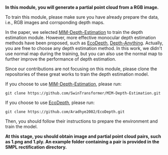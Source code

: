 **In this module, you will generate a partial point cloud from a RGB image.**

To train this module, please make sure you have already prepare the data, i.e., RGB images and corrsponding depth maps.   

In the paper, we selected [MIM-Depth-Estimation](https://github.com/SwinTransformer/MIM-Depth-Estimation) to train the depth estimation module. However, more effective monocular depth estimation methods have been proposed, such as [EcoDepth](https://github.com/aradhye2002/ecodepth), [Depth-Anything](https://github.com/LiheYoung/Depth-Anything). Actually, you are free to choose any depth estimation method. In this work, we didn't use normal map during the training, but you can also use the normal map to further improve the performance of depth estimation.

Since our contributions are not focusing on this module, please clone the repositories of these great works to train the depth estimation model.

If you choose to use [MIM-Depth-Estimation](https://github.com/SwinTransformer/MIM-Depth-Estimation), please run:

`git clone https://github.com/SwinTransformer/MIM-Depth-Estimation.git`

If you choose to use [EcoDepth](https://github.com/aradhye2002/ecodepth), please run:

`git clone https://github.com/Aradhye2002/EcoDepth.git`

Then, you should follow their instructions to prepare the environment and train the model. 



**At this stage, you should obtain image and partial point cloud pairs, such as 1.png and 1.ply. An example folder containing a pair is provided in the SMPL rectification directory.**
